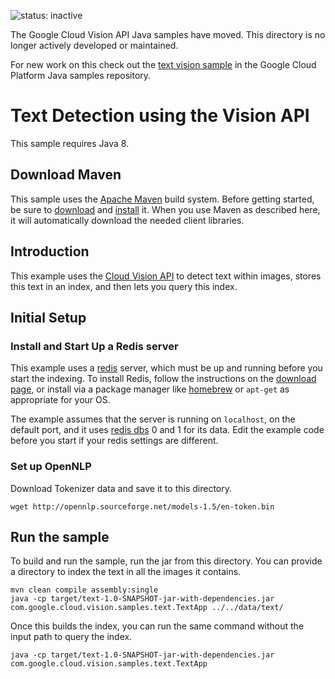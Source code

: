![status: inactive](https://img.shields.io/badge/status-inactive-red.svg)

The Google Cloud Vision API Java samples have moved. This directory is no longer
actively developed or maintained.

For new work on this check out the
[text vision sample](https://github.com/GoogleCloudPlatform/java-docs-samples/tree/master/vision/text)
in the Google Cloud Platform Java samples repository.

# Text Detection using the Vision API

This sample requires Java 8.

## Download Maven

This sample uses the [Apache Maven][maven] build system. Before getting started, be
sure to [download][maven-download] and [install][maven-install] it. When you use
Maven as described here, it will automatically download the needed client
libraries.

[maven]: https://maven.apache.org
[maven-download]: https://maven.apache.org/download.cgi
[maven-install]: https://maven.apache.org/install.html

## Introduction

This example uses the [Cloud Vision API](https://cloud.google.com/vision/) to
detect text within images, stores this text in an index, and then lets you
query this index.

## Initial Setup

### Install and Start Up a Redis server

This example uses a [redis](http://redis.io/) server, which must be up and
running before you start the indexing.  To install Redis, follow the
instructions on the [download page](http://redis.io/download), or install via a
package manager like [homebrew](http://brew.sh/) or `apt-get` as appropriate
for your OS.

The example assumes that the server is running on `localhost`, on the default
port, and it uses [redis
dbs](http://www.rediscookbook.org/multiple_databases.html) 0 and 1 for its data.
Edit the example code before you start if your redis settings are different.

### Set up OpenNLP

Download Tokenizer data and save it to this directory.

    wget http://opennlp.sourceforge.net/models-1.5/en-token.bin

## Run the sample

To build and run the sample, run the jar from this directory. You can provide a
directory to index the text in all the images it contains.

    mvn clean compile assembly:single
    java -cp target/text-1.0-SNAPSHOT-jar-with-dependencies.jar com.google.cloud.vision.samples.text.TextApp ../../data/text/

Once this builds the index, you can run the same command without the input path
to query the index.

    java -cp target/text-1.0-SNAPSHOT-jar-with-dependencies.jar com.google.cloud.vision.samples.text.TextApp

